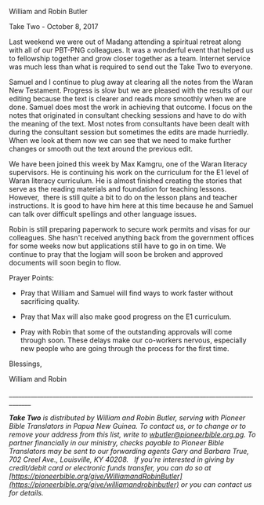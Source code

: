 William and Robin Butler

Take Two - October 8, 2017

Last weekend we were out of Madang attending a spiritual retreat along
with all of our PBT-PNG colleagues. It was a wonderful event that helped
us to fellowship together and grow closer together as a team. Internet
service was much less than what is required to send out the Take Two to
everyone.

Samuel and I continue to plug away at clearing all the notes from the
Waran New Testament. Progress is slow but we are pleased with the
results of our editing because the text is clearer and reads more
smoothly when we are done. Samuel does most the work in achieving that
outcome. I focus on the notes that originated in consultant checking
sessions and have to do with the meaning of the text. Most notes from
consultants have been dealt with during the consultant session but
sometimes the edits are made hurriedly. When we look at them now we can
see that we need to make further changes or smooth out the text around
the previous edit.

We have been joined this week by Max Kamgru, one of the Waran literacy
supervisors. He is continuing his work on the curriculum for the E1
level of Waran literacy curriculum. He is almost finished creating the
stories that serve as the reading materials and foundation for teaching
lessons. However,  there is still quite a bit to do on the lesson plans
and teacher instructions. It is good to have him here at this time
because he and Samuel can talk over difficult spellings and other
language issues.

Robin is still preparing paperwork to secure work permits and visas for
our colleagues. She hasn't received anything back from the government
offices for some weeks now but applications still have to go in on time.
We continue to pray that the logjam will soon be broken and approved
documents will soon begin to flow.

Prayer Points:

-   Pray that William and Samuel will find ways to work faster without
    sacrificing quality.

-   Pray that Max will also make good progress on the E1 curriculum.

-   Pray with Robin that some of the outstanding approvals will come
    through soon. These delays make our co-workers nervous, especially
    new people who are going through the process for the first time.

Blessings,

William and Robin

\_\_\_\_\_\_\_\_\_\_\_\_\_\_\_\_\_\_\_\_\_\_\_\_\_\_\_\_\_\_\_\_\_\_\_\_\_\_\_\_\_\_\_\_\_\_\_\_\_\_\_\_\_\_\_\_\_\_\_\_\_\_\_\_\_\_\_\_\_\_\_\_\_\_\_\_\_\_\_\_\_\_\_\_\_

***Take Two** is distributed by William and Robin Butler, serving with
Pioneer Bible Translators in Papua New Guinea. To contact us, or to
change or to remove your address from this list, write to
<wbutler@pioneerbible.org.pg>. To partner financially in our ministry,
checks payable to Pioneer Bible Translators may be sent to our
forwarding agents Gary and Barbara True, 702 Creel Ave., Louisville, KY
40208.   If you're interested in giving by credit/debit card or
electronic funds transfer, you can do so at
[https://pioneerbible.org/give/WilliamandRobinButler](https://pioneerbible.org/give/williamandrobinbutler)
or you can contact us for details.*
